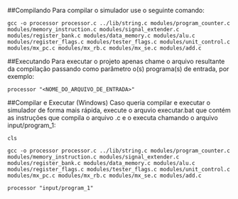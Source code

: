 ##Compilando
Para compilar o simulador use o seguinte comando:

	gcc -o processor processor.c ../lib/string.c modules/program_counter.c modules/memory_instruction.c modules/signal_extender.c modules/register_bank.c modules/data_memory.c modules/alu.c modules/register_flags.c modules/tester_flags.c modules/unit_control.c modules/mx_pc.c modules/mx_rb.c modules/mx_se.c modules/add.c

##Executando
Para executar o projeto apenas chame o arquivo resultante da compilação passando como parâmetro o(s) programa(s) de entrada, por exemplo:

	processor "<NOME_DO_ARQUIVO_DE_ENTRADA>"

##Compilar e Executar (Windows)
Caso queria compilar e executar o simulador de forma mais rápida, execute o arquvio executar.bat que contém as instruções que compila o arquivo .c e o executa chamando o arquivo input/program_1:

	cls
	
	gcc -o processor processor.c ../lib/string.c modules/program_counter.c modules/memory_instruction.c modules/signal_extender.c modules/register_bank.c modules/data_memory.c modules/alu.c modules/register_flags.c modules/tester_flags.c modules/unit_control.c modules/mx_pc.c modules/mx_rb.c modules/mx_se.c modules/add.c
	
	processor "input/program_1"